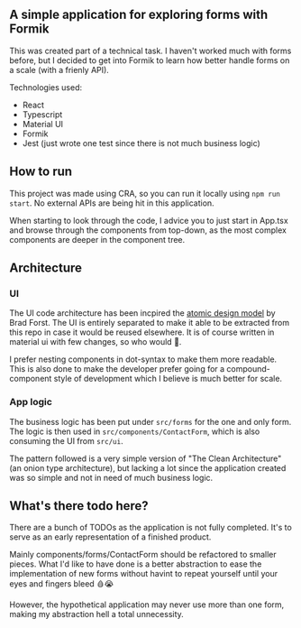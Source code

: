 ## A simple application for exploring forms with Formik

This was created part of a technical task. I haven't worked much with forms before, but I decided to get into Formik to learn how better handle forms on a scale (with a frienly API).

Technologies used:

- React
- Typescript
- Material UI
- Formik
- Jest (just wrote one test since there is not much business logic)

## How to run

This project was made using CRA, so you can run it locally using `npm run start`. No external APIs are being hit in this application.

When starting to look through the code, I advice you to just start in App.tsx and browse through the components from top-down, as the most complex components are deeper in the component tree.

## Architecture

### UI

The UI code architecture has been incpired the [atomic design model](https://atomicdesign.bradfrost.com/chapter-2/) by Brad Forst. The UI is entirely separated to make it able to be extracted from this repo in case it would be reused elsewhere. It is of course written in material ui with few changes, so who would 🤷.

I prefer nesting components in dot-syntax to make them more readable. This is also done to make the developer prefer going for a compound-component style of development which I believe is much better for scale.

### App logic

The business logic has been put under `src/forms` for the one and only form. The logic is then used in `src/components/ContactForm`, which is also consuming the UI from `src/ui`.

The pattern followed is a very simple version of "The Clean Architecture" (an onion type architecture), but lacking a lot since the application created was so simple and not in need of much business logic.

## What's there todo here?

There are a bunch of TODOs as the application is not fully completed. It's to serve as an early representation of a finished product.

Mainly components/forms/ContactForm should be refactored to smaller pieces. What I'd like to have done is a better abstraction to ease the implementation of new forms without havint to repeat yourself until your eyes and fingers bleed 🩸😭

However, the hypothetical application may never use more than one form, making my abstraction hell a total unnecessity.
